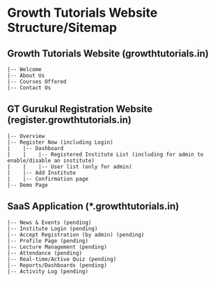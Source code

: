 # Growth Tutorials Website Structure/Sitemap

## Growth Tutorials Website (growthtutorials.in)
```
|-- Welcome
|-- About Us
|-- Courses Offered
|-- Contact Us
```

## GT Gurukul Registration Website (register.growthtutorials.in)
```
|-- Overview
|-- Register Now (including Login)
|    |-- Dashboard
|    |    |-- Registered Institute List (including for admin to enable/disable an institute)
|    |    |-- User list (only for admin)
|    |-- Add Institute
|    |-- Confirmation page
|-- Demo Page
```

## SaaS Application (*.growthtutorials.in)
```
|-- News & Events (pending)
|-- Institute Login (pending)
|-- Accept Registration (by admin) (pending)
|-- Profile Page (pending)
|-- Lecture Management (pending)
|-- Attendance (pending)
|-- Real-time/Active Quiz (pending)
|-- Reports/Dashboards (pending)
|-- Activity Log (pending)
```
